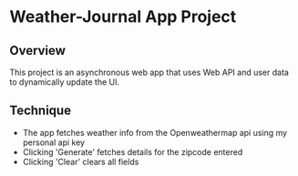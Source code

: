 # Weather-Journal App Project

## Overview
This project is an asynchronous web app that uses Web API and user data to dynamically update the UI.

## Technique
- The app fetches weather info from the Openweathermap api using my personal api key
- Clicking 'Generate' fetches details for the zipcode entered
- Clicking 'Clear' clears all fields

